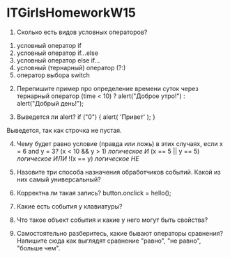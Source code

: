 # ITGirlsHomeworkW15

1. Сколько есть видов условных операторов?

1) условный оператор if
2) условный оператор if...else
3) условный оператор else if...
4) условный (тернарный) оператор (?:)
5) оператор выбора switch

2. Перепишите пример про определение времени суток через тернарный оператор
   (time < 10) ? alert("Доброе утро!") : alert("Добрый день!");

3. Выведется ли alert?
   if ("0") {
   alert( 'Привет' );
   }

Выведется, так как строчка не пустая.

4. Чему будет равно условие (правда или ложь) в этих случаях, если x = 6 and y = 3?
   (x < 10 && y > 1) _логическое И_
   (x == 5 || y == 5) _логическое ИЛИ_
   !(x == y) _логическое НЕ_

5. Назовите три способа назначения обработчиков событий. Какой из них самый универсальный?

6. Корректна ли такая запись? button.onclick = hello();

7. Какие есть события у клавиатуры?

8. Что такое объект события и какие у него могут быть свойства?

9. Самостоятельно разберитесь, какие бывают операторы сравнения? Напишите сюда как выглядят сравнение "равно", "не равно", "больше чем".
